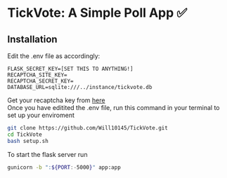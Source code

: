 # TickVote: A Simple Poll App ✅

## Installation

Edit the .env file as accordingly:
```
FLASK_SECRET_KEY=[SET THIS TO ANYTHING!]
RECAPTCHA_SITE_KEY=
RECAPTCHA_SECRET_KEY=
DATABASE_URL=sqlite:///../instance/tickvote.db
```
Get your recaptcha key from [here](https://www.google.com/recaptcha/admin/create) <br>
Once you have editited the .env file, run this command in your terminal to set up your enviroment
```bash
git clone https://github.com/Will10145/TickVote.git
cd TickVote
bash setup.sh
```
To start the flask server run
```bash
gunicorn -b ":${PORT:-5000}" app:app
```
